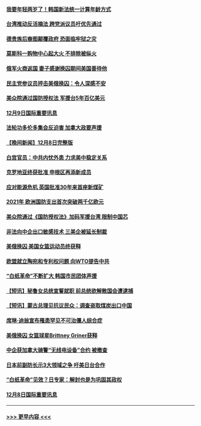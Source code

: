 #### [我要年轻两岁了！韩国新法统一计算年龄方式](../pages/prog202/a103594309.md?t=12100050) 
#### [台湾推动反活摘法 跨党派议员吁优先通过](../pages/prog202/a103594310.md?t=12100050) 
#### [德贵族后裔图颠覆政府 恐面临牢狱之灾](../pages/prog202/a103594297.md?t=12100050) 
#### [莫斯科一购物中心起大火 不排除被纵火](../pages/prog202/a103594188.md?t=12100050) 
#### [俄军火商返国 妻子感谢换囚期间美国善待他](../pages/prog202/a103594185.md?t=12100050) 
#### [民主党参议员抨击美俄换囚：令人深感不安](../pages/prog202/a103594207.md?t=12100050) 
#### [美众院通过国防授权法 军援台5年百亿美元](../pages/prog202/a103594192.md?t=12100050) 
#### [12月9日国际重要讯息](../pages/prog202/a103594189.md?t=12100050) 
#### [法轮功多伦多集会反迫害 加拿大政要声援](../pages/prog202/a103594125.md?t=12100050) 
#### [【晚间新闻】12月8日完整版](../pages/prog202/a103593985.md?t=12100050) 
#### [白宫官员：中共内忧外患 力求美中稳定关系](../pages/prog202/a103593856.md?t=12100050) 
#### [克罗地亚终获批准 申根区再添新成员](../pages/prog202/a103593897.md?t=12100050) 
#### [应对能源危机 英国批准30年来首座新煤矿](../pages/prog202/a103593899.md?t=12100050) 
#### [2021年 欧洲国防支出首次突破两千亿欧元](../pages/prog202/a103593891.md?t=12100050) 
#### [美众院通过《国防授权法》加码军援台湾 限制中国芯](../pages/prog202/a103593838.md?t=12100050) 
#### [非法向中企出口敏感技术 三美企被延长制裁](../pages/prog202/a103593706.md?t=12100050) 
#### [美俄换囚 美国女篮运动员终获释](../pages/prog202/a103593751.md?t=12100050) 
#### [欧盟就立陶宛和专利权问题 向WTO提告中共](../pages/prog202/a103593720.md?t=12100050) 
#### [“白纸革命”不断扩大 韩国市民团体声援](../pages/prog202/a103593712.md?t=12100050) 
#### [【短讯】秘鲁女总统宣誓就职 前总统欲解散国会遭逮捕](../pages/prog202/a103593718.md?t=12100050) 
#### [【短讯】蒙古总理见抗议民众：调查盗取煤炭出口中国](../pages/prog202/a103593722.md?t=12100050) 
#### [席琳·迪翁宣布罹患罕见不可治僵人综合症](../pages/prog202/a103593689.md?t=12100050) 
#### [美俄换囚 女篮球星Brittney Griner获释](../pages/prog202/a103593600.md?t=12100050) 
#### [中企获加拿大骑警“无线电设备”合约 被撤查](../pages/prog202/a103593570.md?t=12100050) 
#### [日本前副防长示3大领域之争 吁美日台合作](../pages/prog202/a103593555.md?t=12100050) 
#### [“白纸革命”见效？日专家：解封也是为巩固其政权](../pages/prog202/a103593458.md?t=12100050) 
#### [12月8日国际重要讯息](../pages/prog202/a103593451.md?t=12100050) 

----
#### [ >>> 更早内容 <<< ](../indexes/prog202-earlier.md)
